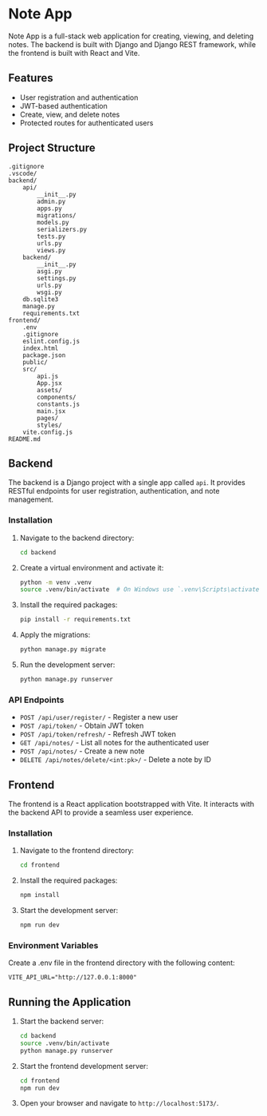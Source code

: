 # Note App

Note App is a full-stack web application for creating, viewing, and deleting notes. The backend is built with Django and Django REST framework, while the frontend is built with React and Vite.

## Features

- User registration and authentication
- JWT-based authentication
- Create, view, and delete notes
- Protected routes for authenticated users

## Project Structure

```
.gitignore
.vscode/
backend/
    api/
        __init__.py
        admin.py
        apps.py
        migrations/
        models.py
        serializers.py
        tests.py
        urls.py
        views.py
    backend/
        __init__.py
        asgi.py
        settings.py
        urls.py
        wsgi.py
    db.sqlite3
    manage.py
    requirements.txt
frontend/
    .env
    .gitignore
    eslint.config.js
    index.html
    package.json
    public/
    src/
        api.js
        App.jsx
        assets/
        components/
        constants.js
        main.jsx
        pages/
        styles/
    vite.config.js
README.md
```

## Backend

The backend is a Django project with a single app called `api`. It provides RESTful endpoints for user registration, authentication, and note management.

### Installation

1. Navigate to the backend directory:
    ```sh
    cd backend
    ```

2. Create a virtual environment and activate it:
    ```sh
    python -m venv .venv
    source .venv/bin/activate  # On Windows use `.venv\Scripts\activate`
    ```

3. Install the required packages:
    ```sh
    pip install -r requirements.txt
    ```

4. Apply the migrations:
    ```sh
    python manage.py migrate
    ```

5. Run the development server:
    ```sh
    python manage.py runserver
    ```

### API Endpoints

- `POST /api/user/register/` - Register a new user
- `POST /api/token/` - Obtain JWT token
- `POST /api/token/refresh/` - Refresh JWT token
- `GET /api/notes/` - List all notes for the authenticated user
- `POST /api/notes/` - Create a new note
- `DELETE /api/notes/delete/<int:pk>/` - Delete a note by ID

## Frontend

The frontend is a React application bootstrapped with Vite. It interacts with the backend API to provide a seamless user experience.

### Installation

1. Navigate to the frontend directory:
    ```sh
    cd frontend
    ```

2. Install the required packages:
    ```sh
    npm install
    ```

3. Start the development server:
    ```sh
    npm run dev
    ```

### Environment Variables

Create a .env file in the frontend directory with the following content:
```
VITE_API_URL="http://127.0.0.1:8000"
```

## Running the Application

1. Start the backend server:
    ```sh
    cd backend
    source .venv/bin/activate
    python manage.py runserver
    ```

2. Start the frontend development server:
    ```sh
    cd frontend
    npm run dev
    ```

3. Open your browser and navigate to `http://localhost:5173/`.
